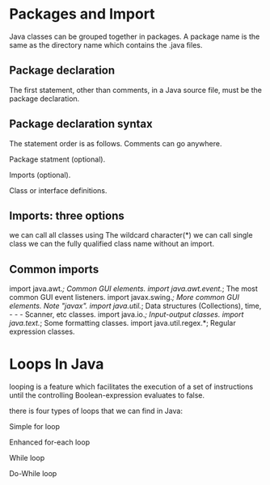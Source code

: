 # Packages and Import



Java classes can be grouped together in packages. A package name is the same as the directory name which contains the .java files.


## Package declaration


The first statement, other than comments, in a Java source file, must be the package declaration.


## Package declaration syntax


The statement order is as follows. Comments can go anywhere.

Package statment (optional).

Imports (optional).

Class or interface definitions.


## Imports: three options



we can call all classes using The wildcard character(*)
we can call single class
we can the fully qualified class name without an import.



## Common imports


import java.awt.*; Common GUI elements.
import java.awt.event.*; The most common GUI event listeners.
import javax.swing.*; More common GUI elements. Note "javax".
import java.util.*; Data structures (Collections), time, - - - Scanner, etc classes.
import java.io.*; Input-output classes.
import java.text.*; Some formatting classes.
import java.util.regex.*; Regular expression classes.



# Loops In Java




looping is a feature which facilitates the execution of a set of instructions until the controlling Boolean-expression evaluates to false.

there is four types of loops that we can find in Java:

Simple for loop

Enhanced for-each loop

While loop

Do-While loop
